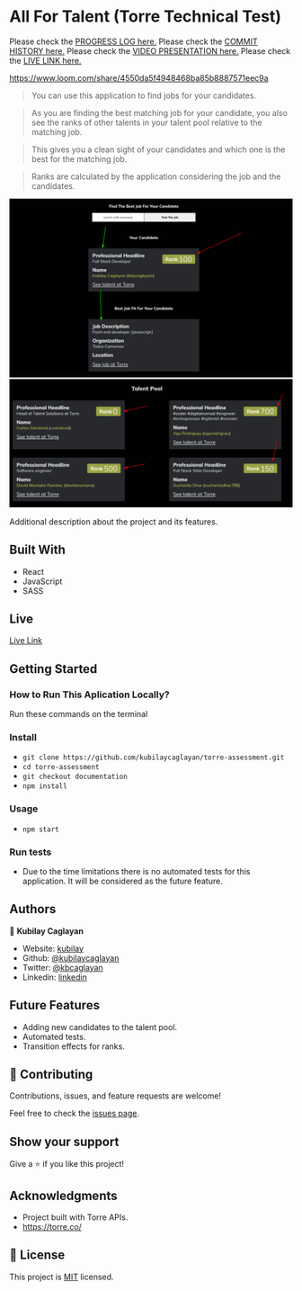 # All For Talent (Torre Technical Test)

Please check the [PROGRESS LOG here.](https://github.com/kubilaycaglayan/torre-assessment/blob/documentation/PROGRESS.md)
Please check the [COMMIT HISTORY here.](https://github.com/kubilaycaglayan/torre-assessment/pull/1)
Please check the [VIDEO PRESENTATION here.](https://github.com/kubilaycaglayan/torre-assessment/pull/1)
Please check the [LIVE LINK here.](https://all-for-talent.herokuapp.com/)


https://www.loom.com/share/4550da5f4948468ba85b8887571eec9a
> You can use this application to find jobs for your candidates.

> As you are finding the best matching job for your candidate, you also see the ranks of other talents in your talent pool relative to the matching job.

> This gives you a clean sight of your candidates and which one is the best for the matching job.

> Ranks are calculated by the application considering the job and the candidates.

![screenshot](./images/screenshot_1.png)
![screenshot](./images/screenshot_2.png)

Additional description about the project and its features.

## Built With

- React
- JavaScript
- SASS

## Live

[Live Link](https://all-for-talent.herokuapp.com/)

## Getting Started

### How to Run This Aplication Locally?

Run these commands on the terminal

### Install

- `git clone https://github.com/kubilaycaglayan/torre-assessment.git`
- `cd torre-assessment`
- `git checkout documentation`
- `npm install`

### Usage

- `npm start`

### Run tests

- Due to the time limitations there is no automated tests for this application. It will be considered as the future feature.

## Authors

👤 **Kubilay Caglayan**

- Website: [kubilay](https://kubilaycaglayan.com)
- Github: [@kubilaycaglayan](https://github.com/kubilaycaglayan)
- Twitter: [@kbcaglayan](https://twitter.com/kbcaglayan)
- Linkedin: [linkedin](https://linkedin.com/in/kubilaycaglayan)

## Future Features

- Adding new candidates to the talent pool.
- Automated tests.
- Transition effects for ranks.

## 🤝 Contributing

Contributions, issues, and feature requests are welcome!

Feel free to check the [issues page](issues/).

## Show your support

Give a ⭐️ if you like this project!

## Acknowledgments

- Project built with Torre APIs.
- https://torre.co/

## 📝 License

This project is [MIT](lic.url) licensed.